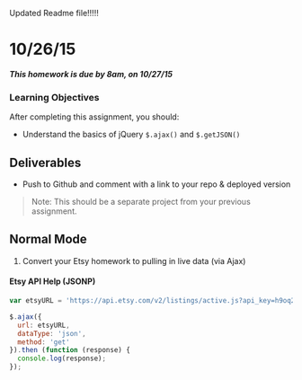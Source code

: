 Updated Readme file!!!!!

# 10/26/15 

___This homework is due by 8am, on 10/27/15___

### Learning Objectives

After completing this assignment, you should:

* Understand the basics of jQuery `$.ajax()` and `$.getJSON()`

## Deliverables

* Push to Github and comment with a link to your repo & deployed version

> Note: This should be a separate project from your previous assignment.

## Normal Mode

1. Convert your Etsy homework to pulling in live data (via Ajax)

#### Etsy API Help (JSONP)

```js
var etsyURL = 'https://api.etsy.com/v2/listings/active.js?api_key=h9oq2yf3twf4ziejn10b717i&keywords=whiskey&includes=Images,Shop';

$.ajax({
  url: etsyURL,
  dataType: 'json',
  method: 'get'
}).then (function (response) {
  console.log(response);
});
```